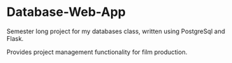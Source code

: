 # Database-Web-App
Semester long project for my databases class, written using PostgreSql and Flask.

Provides project management functionality for film production.
